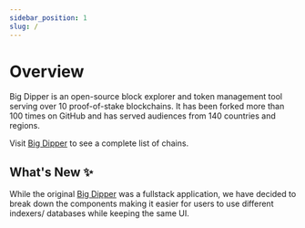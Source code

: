 ```yaml
---
sidebar_position: 1
slug: /
---
```

# Overview

Big Dipper is an open-source block explorer and token management tool serving over 10 proof-of-stake blockchains. It has been forked more than 100 times on GitHub and has served audiences from 140 countries and regions.


Visit [Big Dipper](https://bigdipper.live/) to see a complete list of chains.

## What's New ✨
While the original [Big Dipper](https://github.com/forbole/big-dipper) was a fullstack application, we have decided to break down the components making it easier for users to use different indexers/ databases while keeping the same UI.

